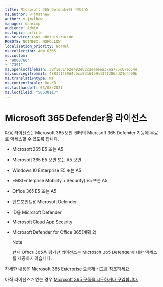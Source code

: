 ```yaml
---
title: Microsoft 365 Defender용 라이선스
ms.author: v-jmathew
author: v-jmathew
manager: dansimp
audience: Admin
ms.topic: article
ms.service: o365-administration
ROBOTS: NOINDEX, NOFOLLOW
localization_priority: Normal
ms.collection: Adm_O365
ms.custom:
- "9000760"
- "7391"
ms.openlocfilehash: 38f1e314b2e492e02c2ea6eea37ea775c67e354e
ms.sourcegitcommit: 4883f1f89d4c6ca23161e9a43ff206ad21d4f09b
ms.translationtype: MT
ms.contentlocale: ko-KR
ms.lasthandoff: 03/08/2021
ms.locfileid: "50530117"
---
```

# <a name="licenses-for-microsoft-365-defender"></a>Microsoft 365 Defender용 라이선스

다음 라이선스는 Microsoft 365 보안 센터의 Microsoft 365 Defender 기능에 무료로 액세스할 수 있도록 합니다.

- Microsoft 365 E5 또는 A5
- Microsoft 365 E5 보안 또는 A5 보안
- Windows 10 Enterprise E5 또는 A5
- EMS(Enterprise Mobility + Security) E5 또는 A5
- Office 365 E5 또는 A5
- 엔드포인트용 Microsoft Defender
- ID용 Microsoft Defender
- Microsoft Cloud App Security
- Microsoft Defender for Office 365(계획 2)

    > [!NOTE]
    > 현재 Office 365용 평가판 라이선스는 Microsoft 365 Defender에 대한 액세스를 제공하지 않습니다.

자세한 내용은 Microsoft [365 Enterprise 요금제 비교를 참조하세요.](https://go.microsoft.com/fwlink/?linkid=2143458)

아직 라이선스가 없는 경우 [Microsoft 365 구독을 시도하거나 구입합니다.](https://go.microsoft.com/fwlink/?linkid=2143625)
